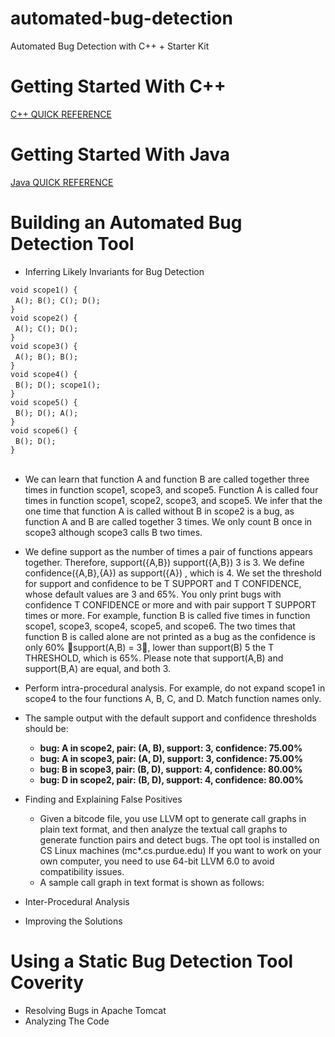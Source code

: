 # automated-bug-detection
Automated Bug Detection with C++ + Starter Kit

# Getting Started With C++

[C++ QUICK REFERENCE](http://www.hoomanb.com/cs/QuickRef/CppQuickRef.pdf)

# Getting Started With Java

[Java QUICK REFERENCE](https://introcs.cs.princeton.edu/java/11cheatsheet/)

# Building an Automated Bug Detection Tool

* Inferring Likely Invariants for Bug Detection <br/>

`void scope1() {` <br/>
&nbsp;&nbsp;`A(); B(); C(); D();` <br/>
`}` <br/>
`void scope2() {` <br/>
&nbsp;&nbsp;`A(); C(); D();` <br/>
`}` <br/>
`void scope3() {` <br/>
&nbsp;&nbsp;`A(); B(); B();` <br/>
`}` <br/>
`void scope4() {` <br/>
&nbsp;&nbsp;`B(); D(); scope1();` <br/>
`}` <br/>
`void scope5() {` <br/>
&nbsp;&nbsp;`B(); D(); A();` <br/>
`}` <br/>
`void scope6() {` <br/>
&nbsp;&nbsp;`B(); D();` <br/>
`}` <br/><br/>

  * We can learn that function A and function B are called together three times in function scope1, scope3, and scope5. Function A is called four times in function scope1, scope2, scope3, and scope5. We infer that the one time that function A is called without B in scope2 is a bug, as function A and B are called together 3 times. We only count B once in scope3 although scope3 calls B two times.

  * We define support as the number of times a pair of functions appears together. Therefore, support({A,B}) support({A,B}) 3
is 3. We define confidence({A,B},{A}) as support({A}) , which is 4. We set the threshold for support and confidence to be T SUPPORT and T CONFIDENCE, whose default values are 3 and 65%. You only print bugs with confidence T CONFIDENCE or more and with pair support T SUPPORT times or more. For example, function B is called five times in function scope1, scope3, scope4, scope5, and scope6. The two times that
function B is called alone are not printed as a bug as the confidence is only 60% 􏰀support(A,B) = 3􏰁, lower than support(B) 5
the T THRESHOLD, which is 65%. Please note that support(A,B) and support(B,A) are equal, and both 3.

  * Perform intra-procedural analysis. For example, do not expand scope1 in scope4 to the four functions A, B, C,
and D. Match function names only.

  * The sample output with the default support and confidence thresholds should be:

    * **bug: A in scope2, pair: (A, B), support: 3, confidence: 75.00%** 
    * **bug: A in scope3, pair: (A, D), support: 3, confidence: 75.00%**
    * **bug: B in scope3, pair: (B, D), support: 4, confidence: 80.00%** 
    * **bug: D in scope2, pair: (B, D), support: 4, confidence: 80.00%**

* Finding and Explaining False Positives
  * Given a bitcode file, you use LLVM opt to generate call graphs in plain text format, and then analyze the textual call graphs to generate function pairs and detect bugs. The opt tool is installed on CS Linux machines (mc*.cs.purdue.edu) If you want to work on your own computer, you need to use 64-bit LLVM 6.0 to avoid compatibility issues.
  * A sample call graph in text format is shown as follows:


* Inter-Procedural Analysis
* Improving the Solutions

# Using a Static Bug Detection Tool Coverity
* Resolving Bugs in Apache Tomcat
* Analyzing The Code
